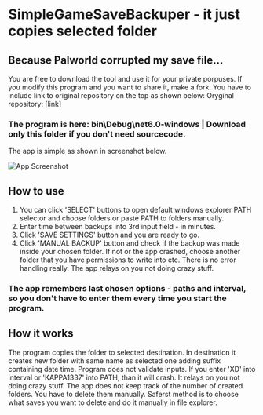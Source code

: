 # SimpleGameSaveBackuper - it just copies selected folder
## Because Palworld corrupted my save file...
You are free to download the tool and use it for your private porpuses. If you modify this program and you want to share it, make a fork. You have to include link to original repository on the top as shown below: Oryginal repository: [link]

### The program is here: bin\Debug\net6.0-windows | Download only this folder if you don't need sourcecode.
The app is simple as shown in screenshot below.

![App Screenshot](https://github.com/0AwsD0/SimpleGameSaveBackuper/screenshots/1.png)
## How to use
1. You can click 'SELECT' buttons to open default windows explorer PATH selector and choose folders or paste PATH to folders manually.
2. Enter time between backups into 3rd input field - in minutes.
3. Click 'SAVE SETTINGS' button and you are ready to go.
4. Click 'MANUAL BACKUP' button and check if the backup was made inside your chosen folder. If not or the app crashed, choose another folder that you have permissions to write into etc. There is no error handling really. The app relays on you not doing crazy stuff.

### The app remembers last chosen options - paths and interval, so you don't have to enter them every time you start the program.

## How it works
The program copies the folder to selected destination. In destination it creates new folder with  same name as selected one adding suffix containing date time. Program does not validate inputs. If you enter 'XD' into interval or 'KAPPA1337' into PATH, than it will crash. It relays on you not doing crazy stuff. The app does not keep track of the number of created folders. You have to delete them manually. Saferst method is to choose what saves you want to delete and do it manually in file explorer.